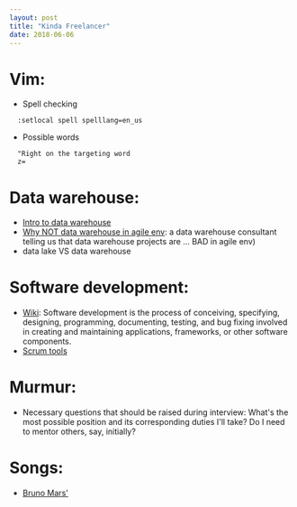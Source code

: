 ```yaml
---
layout: post
title: "Kinda Freelancer"
date: 2018-06-06
---
```

# Vim:
- Spell checking
```
  :setlocal spell spelllang=en_us
```
- Possible words
```
  "Right on the targeting word
  z=
```
# Data warehouse:
- [Intro to data warehouse](https://www.youtube.com/watch?v=zTs5zjSXnvs)
- [Why NOT data warehouse in agile env](https://www.youtube.com/watch?v=N_b6H2Dn9HQ): a data warehouse consultant telling us that data warehouse projects are ... BAD in agile env)
- data lake VS data warehouse

# Software development:
- [Wiki](https://en.wikipedia.org/wiki/Software_development): Software development is the process of conceiving, specifying, designing, programming, documenting, testing, and bug fixing involved in creating and maintaining applications, frameworks, or other software components.
- [Scrum tools](https://www.daxx.com/article/free-agile-project-management-tools-for-your-scrum)

# Murmur:
- Necessary questions that should be raised during interview: What's the most possible position and its corresponding duties I'll take? Do I need to mentor others, say, initially?

# Songs:
- [Bruno Mars'](https://www.youtube.com/watch?v=mfsu0k_N1Bs)
